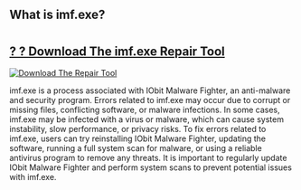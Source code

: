 ## What is imf.exe? 

# <h2><a href="https://exedetect.com/download.php?imf.exe">? ? Download The imf.exe Repair Tool</a></h2>

[![Download The Repair Tool](https://exedetect.com/download-button.jpg)](https://exedetect.com/download.php?imf.exe)

imf.exe is a process associated with IObit Malware Fighter, an anti-malware and security program. Errors related to imf.exe may occur due to corrupt or missing files, conflicting software, or malware infections. In some cases, imf.exe may be infected with a virus or malware, which can cause system instability, slow performance, or privacy risks. To fix errors related to imf.exe, users can try reinstalling IObit Malware Fighter, updating the software, running a full system scan for malware, or using a reliable antivirus program to remove any threats. It is important to regularly update IObit Malware Fighter and perform system scans to prevent potential issues with imf.exe.